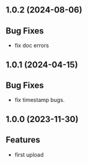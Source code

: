 ## 1.0.2 (2024-08-06)

## Bug Fixes

- fix doc errors

## 1.0.1 (2024-04-15)

## Bug Fixes

- fix timestamp bugs.

## 1.0.0 (2023-11-30)

## Features

- first upload
